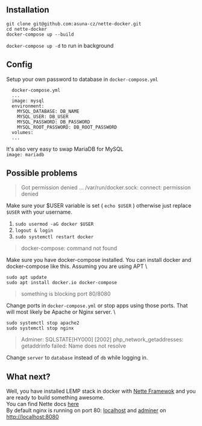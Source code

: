 ## Installation

`git clone git@github.com:asuna-cz/nette-docker.git` \
`cd nette-docker` \
`docker-compose up --build`

`docker-compose up -d` to run in background

## Config

Setup your own password to database in `docker-compose.yml`

```
  docker-compose.yml
  ...
  image: mysql
  environment:
    MYSQL_DATABASE: DB_NAME
    MYSQL_USER: DB_USER
    MYSQL_PASSWORD: DB_PASSWORD
    MYSQL_ROOT_PASSWORD: DB_ROOT_PASSWORD
  volumes:
  ...
```

It's also very easy to swap MariaDB for MySQL \
`image: mariadb`

## Possible problems
> Got permission denied ... /var/run/docker.sock: connect: permission denied

Make sure your $USER variable is set ( `echo $USER` ) otherwise just replace `$USER` with your username.

1) `sudo usermod -aG docker $USER` 
2) `logout & login`
3) `sudo systemctl restart docker`


> docker-compose: command not found

Make sure you have docker-compose installed. You can install docker and docker-compose like this. Assuming you are using APT \

`sudo apt update` \
`sudo apt install docker.io docker-compose`


> something is blocking port 80/8080

Change ports in `docker-compose.yml` or stop apps using those ports. That will most likely be Apache or Nginx server. \

`sudo systemctl stop apache2` \
`sudo systemctl stop nginx`


> Adminer: SQLSTATE[HY000] [2002] php_network_getaddresses: getaddrinfo failed: Name does not resolve

Change `server` to `database` instead of `db` while logging in.

## What next?

Well, you have installed LEMP stack in docker with [Nette Framewok](https://nette.org/) and you are ready to build something awesome. \
You can find Nette docs [here](https://doc.nette.org/en/3.0/) \
By default nginx is running on port 80: [localhost](http://localhost) and [adminer](https://www.adminer.org/) on [http://localhost:8080](http://localhost:8080)
